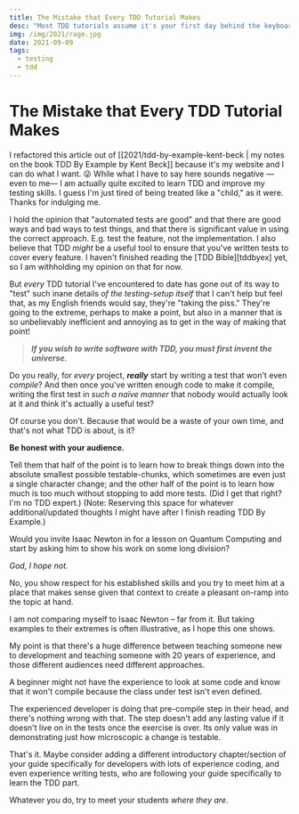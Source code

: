 ```yaml
---
title: The Mistake that Every TDD Tutorial Makes
desc: "Most TDD tutorials assume it's your first day behind the keyboard"
img: /img/2021/rage.jpg
date: 2021-09-09
tags:
  - testing
  - tdd
---
```


# The Mistake that Every TDD Tutorial Makes

I refactored this article out of [[2021/tdd-by-example-kent-beck | my notes on the book TDD By Example by Kent Beck]] because it's my website and I can do what I want. 😜 While what I have to say here sounds negative &mdash;even to me&mdash; I am actually quite excited to learn TDD and improve my testing skills. I guess I'm just tired of being treated like a "child," as it were. Thanks for indulging me.

I hold the opinion that "automated tests are good" and that there are good ways and bad ways to test things, and that there is significant value in using the correct approach. E.g. test the feature, not the implementation. I also believe that TDD _might_ be a useful tool to ensure that you've written tests to cover every feature. I haven't finished reading the [TDD Bible][tddbyex] yet, so I am withholding my opinion on that for now.

But _every_ TDD tutorial I've encountered to date has gone out of its way to "test" such inane details _of the testing-setup itself_ that I can't help but feel that, as my English friends would say, they're "taking the piss." They're going to the extreme, perhaps to make a point, but also in a manner that is so unbelievably inefficient and annoying as to get in the way of making that point!

> _**If you wish to write software with TDD, you must first invent the universe.**_

Do you really, for _every_ project, _**really**_ start by writing a test that won't even _compile_? And then once you've written enough code to make it compile, writing the first test in _such a naïve manner_ that nobody would actually look at it and think it's actually a useful test?

Of course you don't. Because that would be a waste of your own time, and that's not what TDD is about, is it?

**Be honest with your audience.**

Tell them that half of the point is to learn how to break things down into the absolute smallest possible testable-chunks, which sometimes are even just a single character change; and the other half of the point is to learn how much is too much without stopping to add more tests. (Did I get that right? I'm no TDD expert.) (Note: Reserving this space for whatever additional/updated thoughts I might have after I finish reading TDD By Example.)

Would you invite Isaac Newton in for a lesson on Quantum Computing and start by asking him to show his work on some long division?

_God, I hope not._

No, you show respect for his established skills and you try to meet him at a place that makes sense given that context to create a pleasant on-ramp into the topic at hand.

I am not comparing myself to Isaac Newton &ndash; far from it. But taking examples to their extremes is often illustrative, as I hope this one shows.

My point is that there's a huge difference between teaching someone new to development and teaching someone with 20 years of experience, and those different audiences need different approaches.

A beginner might not have the experience to look at some code and know that it won't compile because the class under test isn't even defined.

The experienced developer is doing that pre-compile step in their head, and there's nothing wrong with that. The step doesn't add any lasting value if it doesn't live on in the tests once the exercise is over. Its only value was in demonstrating just how microscopic a change is testable.

That's it. Maybe consider adding a different introductory chapter/section of your guide specifically for developers with lots of experience coding, and even experience writing tests, who are following your guide specifically to learn the TDD part.

Whatever you do, try to meet your students _where they are_.
